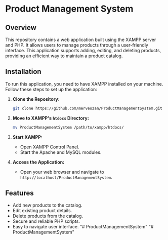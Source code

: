 
# Product Management System

## Overview

This repository contains a web application built using the XAMPP server and PHP. It allows users to manage products through a user-friendly interface. This application supports adding, editing, and deleting products, providing an efficient way to maintain a product catalog.

## Installation

To run this application, you need to have XAMPP installed on your machine. Follow these steps to set up the application:

1. **Clone the Repository:**
   ```bash
   git clone https://github.com/merveozan/ProductManagementSystem.git
   ```
2. **Move to XAMPP's `htdocs` Directory:**
   ```bash
   mv ProductManagementSystem /path/to/xampp/htdocs/
   ```
3. **Start XAMPP:**
   - Open XAMPP Control Panel.
   - Start the Apache and MySQL modules.

4. **Access the Application:**
   - Open your web browser and navigate to `http://localhost/ProductManagementSystem`.

## Features

- Add new products to the catalog.
- Edit existing product details.
- Delete products from the catalog.
- Secure and reliable PHP scripts.
- Easy to navigate user interface.
"# ProductManagementSystem" 
"# ProductManagementSystem" 
